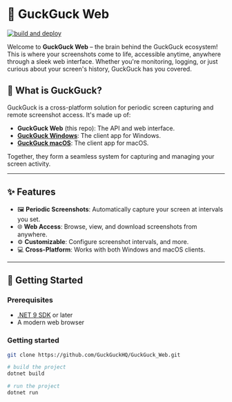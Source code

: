 # 🚀 GuckGuck Web

[![build and deploy](https://github.com/GuckGuckHQ/GuckGuck_Web/actions/workflows/publish.yml/badge.svg)](https://github.com/GuckGuckHQ/GuckGuck_Web/actions/workflows/publish.yml)


Welcome to **GuckGuck Web** – the brain behind the GuckGuck ecosystem! This is where your screenshots come to life, accessible anytime, anywhere through a sleek web interface. Whether you're monitoring, logging, or just curious about your screen's history, GuckGuck has you covered.

## 🌟 What is GuckGuck?

GuckGuck is a cross-platform solution for periodic screen capturing and remote screenshot access. It's made up of:

- **GuckGuck Web** (this repo): The API and web interface.
- **[GuckGuck Windows](https://github.com/GuckGuckHQ/GuckGuck_Windows)**: The client app for Windows.
- **[GuckGuck macOS](https://github.com/GuckGuckHQ/GuckGuck_macOS)**: The client app for macOS.

Together, they form a seamless system for capturing and managing your screen activity.

---

## ✨ Features

- 🖼️ **Periodic Screenshots**: Automatically capture your screen at intervals you set.
- 🌐 **Web Access**: Browse, view, and download screenshots from anywhere.
- ⚙️ **Customizable**: Configure screenshot intervals, and more.
- 💻 **Cross-Platform**: Works with both Windows and macOS clients.

---

## 🚀 Getting Started

### Prerequisites

- [.NET 9 SDK](https://dotnet.microsoft.com/download/dotnet/9.0) or later
- A modern web browser

### Getting started

```bash
git clone https://github.com/GuckGuckHQ/GuckGuck_Web.git

# build the project
dotnet build

# run the project
dotnet run
```
